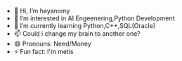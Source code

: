 - 👋 Hi, I’m hayanomy
- 👀 I’m interested in AI Engeenering,Python Development
- 🌱 I’m currently learning Python,C++,SQL(Oracle)
- 📫 Could i change my brain to another one?
- 😄 Pronouns: Need/Money
- ⚡ Fun fact: I'm metis



